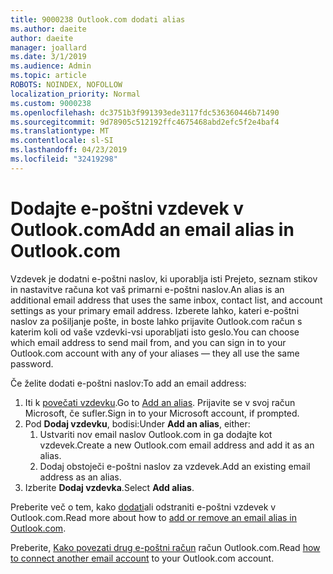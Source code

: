 ```yaml
---
title: 9000238 Outlook.com dodati alias
ms.author: daeite
author: daeite
manager: joallard
ms.date: 3/1/2019
ms.audience: Admin
ms.topic: article
ROBOTS: NOINDEX, NOFOLLOW
localization_priority: Normal
ms.custom: 9000238
ms.openlocfilehash: dc3751b3f991393ede3117fdc536360446b71490
ms.sourcegitcommit: 9d78905c512192ffc4675468abd2efc5f2e4baf4
ms.translationtype: MT
ms.contentlocale: sl-SI
ms.lasthandoff: 04/23/2019
ms.locfileid: "32419298"
---
```

# <a name="add-an-email-alias-in-outlookcom"></a><span data-ttu-id="080eb-102">Dodajte e-poštni vzdevek v Outlook.com</span><span class="sxs-lookup"><span data-stu-id="080eb-102">Add an email alias in Outlook.com</span></span>

<span data-ttu-id="080eb-103">Vzdevek je dodatni e-poštni naslov, ki uporablja isti Prejeto, seznam stikov in nastavitve računa kot vaš primarni e-poštni naslov.</span><span class="sxs-lookup"><span data-stu-id="080eb-103">An alias is an additional email address that uses the same inbox, contact list, and account settings as your primary email address.</span></span> <span data-ttu-id="080eb-104">Izberete lahko, kateri e-poštni naslov za pošiljanje pošte, in boste lahko prijavite Outlook.com račun s katerim koli od vaše vzdevki-vsi uporabljati isto geslo.</span><span class="sxs-lookup"><span data-stu-id="080eb-104">You can choose which email address to send mail from, and you can sign in to your Outlook.com account with any of your aliases — they all use the same password.</span></span>

<span data-ttu-id="080eb-105">Če želite dodati e-poštni naslov:</span><span class="sxs-lookup"><span data-stu-id="080eb-105">To add an email address:</span></span>

1. <span data-ttu-id="080eb-106">Iti k [povečati vzdevku](https://go.microsoft.com/fwlink/p/?linkid=864833).</span><span class="sxs-lookup"><span data-stu-id="080eb-106">Go to [Add an alias](https://go.microsoft.com/fwlink/p/?linkid=864833).</span></span> <span data-ttu-id="080eb-107">Prijavite se v svoj račun Microsoft, če sufler.</span><span class="sxs-lookup"><span data-stu-id="080eb-107">Sign in to your Microsoft account, if prompted.</span></span>
2. <span data-ttu-id="080eb-108">Pod **Dodaj vzdevku**, bodisi:</span><span class="sxs-lookup"><span data-stu-id="080eb-108">Under **Add an alias**, either:</span></span>
    1. <span data-ttu-id="080eb-109">Ustvariti nov email naslov Outlook.com in ga dodajte kot vzdevek.</span><span class="sxs-lookup"><span data-stu-id="080eb-109">Create a new Outlook.com email address and add it as an alias.</span></span>
    2. <span data-ttu-id="080eb-110">Dodaj obstoječi e-poštni naslov za vzdevek.</span><span class="sxs-lookup"><span data-stu-id="080eb-110">Add an existing email address as an alias.</span></span>
3. <span data-ttu-id="080eb-111">Izberite **Dodaj vzdevka**.</span><span class="sxs-lookup"><span data-stu-id="080eb-111">Select **Add alias**.</span></span>

<span data-ttu-id="080eb-112">Preberite več o tem, kako [dodati](https://support.office.com/article/459b1989-356d-40fa-a689-8f285b13f1f2)ali odstraniti e-poštni vzdevek v Outlook.com.</span><span class="sxs-lookup"><span data-stu-id="080eb-112">Read more about how to [add or remove an email alias in Outlook.com](https://support.office.com/article/459b1989-356d-40fa-a689-8f285b13f1f2).</span></span>  

<span data-ttu-id="080eb-113">Preberite, [Kako povezati drug e-poštni račun](https://support.office.com/article/c5224df4-5885-4e79-91ba-523aa743f0ba) račun Outlook.com.</span><span class="sxs-lookup"><span data-stu-id="080eb-113">Read [how to connect another email account](https://support.office.com/article/c5224df4-5885-4e79-91ba-523aa743f0ba) to your Outlook.com account.</span></span>